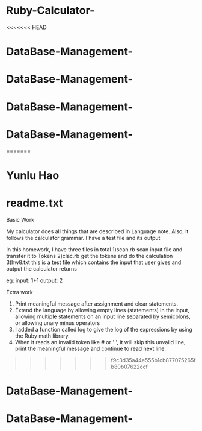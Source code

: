 # Ruby-Calculator-
<<<<<<< HEAD
# DataBase-Management-
# DataBase-Management-
# DataBase-Management-
# DataBase-Management-
=======
# Yunlu Hao
# readme.txt

Basic Work

My calculator does all things that are described in Language note. Also, it follows the calculator grammar. I have a test file and its output 

In this homework, I have three files in total
1)scan.rb 		scan input file and transfer it to Tokens
2)clac.rb		get the tokens and do the calculation
3)hw8.txt 		this is a test file which contains the input that user gives and output the calculator returns

eg: input: 		1+1
	  output: 	2


Extra work
1) Print meaningful message after assignment and clear statements.
2) Extend the language by allowing empty lines (statements) in the input, allowing multiple statements on an input line separated by semicolons, or allowing unary minus operators
3) I added a function called log to give the log of the expressions by using the Ruby math library.
4) When it reads an invalid token like # or ' ', it will skip this unvalid line, print the meaningful message and continue to read next line. 
>>>>>>> f9c3d35a44e555b1cb877075265fb80b07622ccf
# DataBase-Management-
# DataBase-Management-
